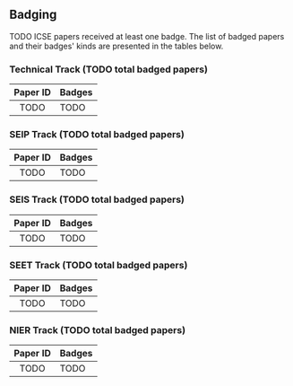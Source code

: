 ## Badging

TODO ICSE papers received at least one badge. The list of badged papers and their badges' kinds are presented in the tables below.

### Technical Track (TODO total badged papers)

| Paper ID | Badges |
| :------: | :----- |
| TODO | TODO |

### SEIP Track (TODO total badged papers)

| Paper ID | Badges |
| :------: | :----- |
| TODO | TODO |

### SEIS Track (TODO total badged papers)

| Paper ID | Badges |
| :------: | :----- |
| TODO | TODO |

### SEET Track (TODO total badged papers)

| Paper ID | Badges |
| :------: | :----- |
| TODO | TODO |

### NIER Track (TODO total badged papers)

| Paper ID | Badges |
| :------: | :----- |
| TODO | TODO |
